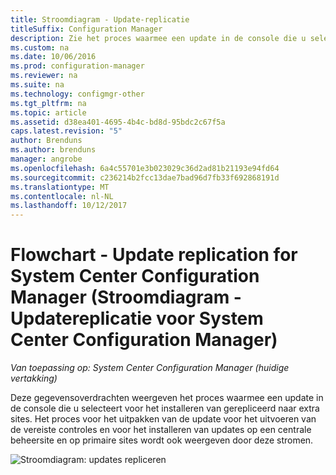```yaml
---
title: Stroomdiagram - Update-replicatie
titleSuffix: Configuration Manager
description: Zie het proces waarmee een update in de console die u selecteert voor het installeren van gerepliceerd naar extra sites.
ms.custom: na
ms.date: 10/06/2016
ms.prod: configuration-manager
ms.reviewer: na
ms.suite: na
ms.technology: configmgr-other
ms.tgt_pltfrm: na
ms.topic: article
ms.assetid: d38ea401-4695-4b4c-bd8d-95bdc2c67f5a
caps.latest.revision: "5"
author: Brenduns
ms.author: brenduns
manager: angrobe
ms.openlocfilehash: 6a4c55701e3b023029c36d2ad81b21193e94fd64
ms.sourcegitcommit: c236214b2fcc13dae7bad96d7fb33f692868191d
ms.translationtype: MT
ms.contentlocale: nl-NL
ms.lasthandoff: 10/12/2017
---
```

# <a name="flowchart---update-replication-for-system-center-configuration-manager"></a>Flowchart - Update replication for System Center Configuration Manager (Stroomdiagram - Updatereplicatie voor System Center Configuration Manager)

*Van toepassing op: System Center Configuration Manager (huidige vertakking)*

Deze gegevensoverdrachten weergeven het proces waarmee een update in de console die u selecteert voor het installeren van gerepliceerd naar extra sites. Het proces voor het uitpakken van de update voor het uitvoeren van de vereiste controles en voor het installeren van updates op een centrale beheersite en op primaire sites wordt ook weergeven door deze stromen.  

 ![Stroomdiagram: updates repliceren](media/Flowchart---Replicate-updates.png)  
